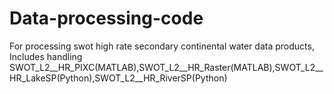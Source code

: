 # Data-processing-code
For processing swot high rate secondary continental water data products, Includes handling SWOT_L2__HR_PIXC(MATLAB),SWOT_L2__HR_Raster(MATLAB),SWOT_L2__HR_LakeSP(Python),SWOT_L2__HR_RiverSP(Python)
